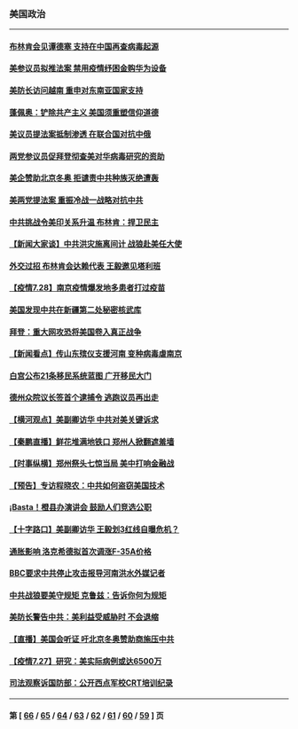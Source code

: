 ### 美国政治
---
#### [布林肯会见谭德塞 支持在中国再查病毒起源](../../pages/ncid1078159/n13122622.md) 
#### [美参议员拟推法案 禁用疫情纾困金购华为设备](../../pages/ncid1078159/n13122674.md) 
#### [美防长访问越南 重申对东南亚国家支持](../../pages/ncid1078159/n13122527.md) 
#### [蓬佩奥：铲除共产主义 美国须重塑信仰道德](../../pages/ncid1078159/n13122664.md) 
#### [美议员提法案抵制渗透 在联合国对抗中俄](../../pages/ncid1078159/n13122492.md) 
#### [两党参议员促拜登彻查美对华病毒研究的资助](../../pages/ncid1078159/n13122208.md) 
#### [美企赞助北京冬奥 拒谴责中共种族灭绝遭轰](../../pages/ncid1078159/n13122423.md) 
#### [美两党提法案 重振冷战一战略对抗中共](../../pages/ncid1078159/n13122238.md) 
#### [中共挑战令美印关系升温 布林肯：捍卫民主](../../pages/ncid1078159/n13122054.md) 
#### [【新闻大家谈】中共洪灾施离间计 战狼赴美任大使](../../pages/ncid1078159/n13121673.md) 
#### [外交过招 布林肯会达赖代表 王毅邀见塔利班](../../pages/ncid1078159/n13121704.md) 
#### [【疫情7.28】南京疫情爆发地多患者打过疫苗](../../pages/ncid1078159/n13121261.md) 
#### [美国发现中共在新疆第二处秘密核武库](../../pages/ncid1078159/n13120219.md) 
#### [拜登：重大网攻恐将美国卷入真正战争](../../pages/ncid1078159/n13120355.md) 
#### [【新闻看点】传山东殡仪支援河南 变种病毒虐南京](../../pages/ncid1078159/n13119609.md) 
#### [白宫公布21条移民系统蓝图 广开移民大门](../../pages/ncid1078159/n13119700.md) 
#### [德州众院议长签首个逮捕令 逃跑议员再出走](../../pages/ncid1078159/n13120131.md) 
#### [【横河观点】美副卿访华 中共对美关键诉求](../../pages/ncid1078159/n13120062.md) 
#### [【秦鹏直播】鲜花堆满地铁口 郑州人掀翻遮羞墙](../../pages/ncid1078159/n13120033.md) 
#### [【时事纵横】郑州祭头七惊当局 美中打响金融战](../../pages/ncid1078159/n13120017.md) 
#### [【预告】专访程晓农：中共如何盗窃美国技术](../../pages/ncid1078159/n13119918.md) 
#### [¡Basta！橙县办演讲会 鼓励人们竞选公职](../../pages/ncid1078159/n13119797.md) 
#### [【十字路口】美副卿访华 王毅划3红线自曝危机？](../../pages/ncid1078159/n13119003.md) 
#### [通胀影响 洛克希德拟首次调涨F-35A价格](../../pages/ncid1078159/n13119418.md) 
#### [BBC要求中共停止攻击报导河南洪水外媒记者](../../pages/ncid1078159/n13119310.md) 
#### [中共战狼要美守规矩 克鲁兹：告诉你何为规矩](../../pages/ncid1078159/n13118950.md) 
#### [美防长警告中共：美利益受威胁时 不会退缩](../../pages/ncid1078159/n13119088.md) 
#### [【直播】美国会听证 吁北京冬奥赞助商施压中共](../../pages/ncid1078159/n13118829.md) 
#### [【疫情7.27】研究：美实际病例或达6500万](../../pages/ncid1078159/n13118563.md) 
#### [司法观察诉国防部：公开西点军校CRT培训纪录](../../pages/ncid1078159/n13117736.md) 

---
#### 第 [ [66](./66.md) / [65](./65.md) / [64](./64.md) / [63](./63.md) / [62](./62.md) / [61](./61.md) / [60](./60.md) / [59](./59.md) ] 页
